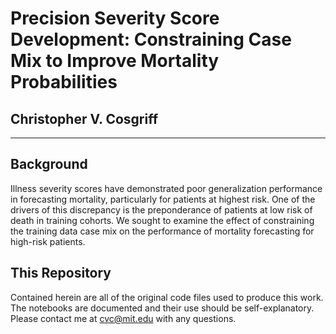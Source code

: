 # Precision Severity Score Development: Constraining Case Mix to Improve Mortality Probabilities
## Christopher V. Cosgriff
<hr />

## Background
Illness severity scores have demonstrated poor generalization performance in forecasting
mortality, particularly for patients at highest risk. One of the drivers of this discrepancy is the
preponderance of patients at low risk of death in training cohorts. We sought to examine the effect of
constraining the training data case mix on the performance of mortality forecasting for high-risk patients.

## This Repository
Contained herein are all of the original code files used to produce this work. The notebooks are documented and their use should be self-explanatory. Please contact me at cvc@mit.edu with any questions.
